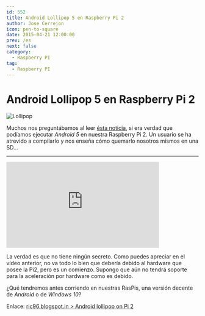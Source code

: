 ```yaml
---
id: 552
title: Android Lollipop 5 en Raspberry Pi 2
author: Jose Cerrejon
icon: pen-to-square
date: 2015-04-21 12:00:00
prev: /es
next: false
category:
  - Raspberry PI
tag:
  - Raspberry PI
---
```


# Android Lollipop 5 en Raspberry Pi 2

![Lollipop](/images/2015/04/lollipop.png)

Muchos nos preguntábamos al leer [ésta noticia](/post.php?id=547), si era verdad que podíamos ejecutar *Android 5* en nuestra Raspberry Pi 2. Un usuario se ha atrevido a compilarlo y nos enseña cómo quemarlo nosotros mísmos en una SD...

- - -
<iframe width="400" height="225" src="https://www.youtube.com/embed/QdwaaMZBhjo?rel=0&amp;controls=0&amp;showinfo=0" frameborder="0" allowfullscreen></iframe>

La verdad es que no tiene ningún secreto. Como puedes apreciar en el vídeo anterior, no va todo lo bien que debería debido al hardware que posee la Pi2, pero es un comienzo. Supongo que aún no tendrá soporte para la aceleración por hardware como es debido.

¿Qué tendremos antes corriendo en nuestras RasPis, una versión decente de *Android* o de *Windows 10*?

Enlace: [ric96.blogspot.in > Android lollipop on Pi 2](http://ric96.blogspot.in/2015/03/android-lollipop-on-pi-2.html)
